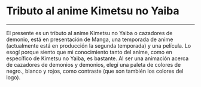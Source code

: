 # Tributo al anime Kimetsu no Yaiba


---
El presente es un tributo al anime Kimetsu no Yaiba o cazadores de demonio, está en presentación de Manga, una temporada de anime (actualmente está en producción la segunda temporada) y una película. Lo esogí porque siento que mi conocimiento tanto del anime, como en específico de Kimetsu no Yaiba, es bastante. Al ser una animación acerca de cazadores de demonios y demonios, elegí una paleta de colores de negro., blanco y rojos, como contraste (que son también los colores del logo). 